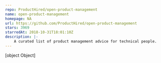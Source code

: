 ```yaml
---
repo: ProductHired/open-product-management
name: open-product-management
homepage: NA
url: https://github.com/ProductHired/open-product-management
stars: 3969
starredAt: 2018-10-31T18:01:10Z
description: |-
    A curated list of product management advice for technical people.
---
```


[object Object]
